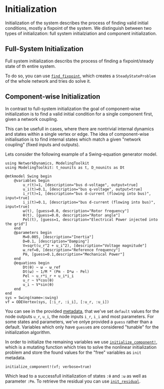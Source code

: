 # Initialization
Initialization of the system describes the process of finding valid initial conditions, mostly a fixpoint of the system.
We distinguish between two types of initialization: full system initialziation and component initialization.

## Full-System Initialization
Full system initialization describs the process of finding a fixpoint/steady state of th entire system.

To do so, you can use [`find_fixpoint`](@ref), which creates a `SteadyStateProblem` of the whole network and tries do solve it. 

## Component-wise Initialization
In contrast to full-system initialization the goal of component-wise initialization is to find a valid initial condition for a single component first, given a network coupling.

This can be usefull in cases, where there are nontrivial internal dynamics and states within a single vertex or edge.
The idea of component-wise initialisation is to find internal states which match a given "network coupling" (fixed inputs and outputs).

Lets consider the following example of a Swing-equation generator model.
```@example compinit
using NetworkDynamics, ModelingToolkit
using ModelingToolkit: t_nounits as t, D_nounits as Dt

@mtkmodel Swing begin
    @variables begin
        u_r(t)=1, [description="bus d-voltage", output=true]
        u_i(t)=0.1, [description="bus q-voltage", output=true]
        i_r(t)=1, [description="bus d-current (flowing into bus)", input=true]
        i_i(t)=0.1, [description="bus d-current (flowing into bus)", input=true]
        ω(t), [guess=0.0, description="Rotor frequency"]
        θ(t), [guess=0.0, description="Rotor angle"]
        Pel(t), [guess=1, description="Electrical Power injected into the grid"]
    end
    @parameters begin
        M=0.005, [description="Inertia"]
        D=0.1, [description="Damping"]
        V=sqrt(u_r^2 + u_i^2), [description="Voltage magnitude"]
        ω_ref=0, [description="Reference frequency"]
        Pm, [guess=0.1,description="Mechanical Power"]
    end
    @equations begin
        Dt(θ) ~ ω - ω_ref
        Dt(ω) ~ 1/M * (Pm - D*ω - Pel)
        Pel ~ u_r*i_r + u_i*i_i
        u_r ~ V*cos(θ)
        u_i ~ V*sin(θ)
    end
end
sys = Swing(name=:swing)
vf = ODEVertex(sys, [:i_r, :i_i], [:u_r, :u_i])
```
You can see in the provided [metadata](@ref), that we've set `default` values for the node outputs `u_r`, `u_i`, the node inputs `i_r`, `i_i` and most parameters.
For some states and parameters, we've onlye provided a `guess` rather than a default.
Variables which only have `guess`es are considered "tunable" for the initialization algorithm.

In order to initialize the remaining variables we use [`initialize_component!`](@ref), which is a mutating function which tries to solve the nonlinear initialization problem and store the found values for the "free" variables as `init` metadata.

```@example compinit
initialize_component!(vf; verbose=true)
```

Which lead to a successfull initialization of states `:θ` and `:ω` as well as parameter `:Pm`.
To retrieve the residual you can use [`init_residual`](@doc).
